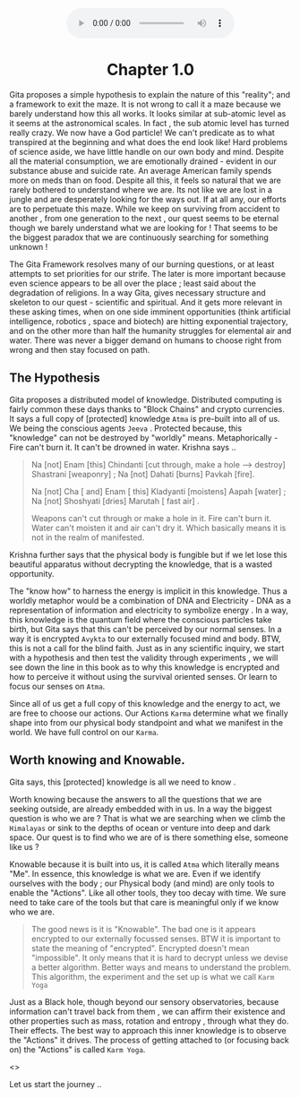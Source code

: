 <center>
<figure>
    <audio
       controls
       src="./1dot0.mp3">
          Your browser does not support the
          <code>audio</code> element.
    </audio>
</figure>
</center>


<center><h1> Chapter 1.0</h1></center> 

Gita proposes a simple hypothesis to explain the nature of this "reality";  and a framework to exit the maze. It is not wrong to call it a maze because we barely understand how this all works. It looks similar at sub-atomic level as it seems at the astronomical scales. In fact , the sub atomic level has turned really crazy. We now have a God particle! We can't predicate as to what transpired at the beginning and what does the end look like!  Hard problems of science aside, we have little handle on our own body and mind. Despite all the material consumption, we are emotionally drained - evident in our substance abuse and suicide rate. An average American family spends more on meds than on food. Despite all this, it feels so natural that we are rarely bothered to understand where we are. Its not like we are lost in a jungle and are desperately looking for the ways out. If at all any, our efforts are to perpetuate this maze. While we keep on surviving from accident to another , from one generation to the next , our quest seems to be eternal though we barely understand what we are looking for ! That seems to be the biggest paradox that we are continuously searching for something unknown !

The Gita Framework resolves many of our burning questions, or at least attempts to set priorities for our strife. The later is more important because even science appears to be all over the place ; least said about the degradation of religions. In a way Gita, gives necessary structure and skeleton to our quest - scientific and spiritual. And it gets more relevant in these asking times, when on one side imminent  opportunities (think artificial intelligence, robotics , space and biotech) are hitting exponential trajectory, and on the other more than half the humanity struggles for elemental air and water. There was never a bigger demand on humans to choose right from wrong and then stay focused on path. 

## The Hypothesis

Gita  proposes a distributed model of knowledge. Distributed computing is fairly common these days thanks to  "Block Chains" and crypto currencies. It says a full copy of  [protected] knowledge `Atma` is pre-built into all of us. We being the conscious agents `Jeeva` . Protected because, this "knowledge" can not be destroyed by "worldly" means. Metaphorically - Fire can't burn it. It can't be drowned in water. Krishna says ..

> Na [not] Enam [this] Chindanti [cut through, make a hole --> destroy] Shastrani [weaponry] ; Na [not] Dahati [burns] Pavkah [fire].
>
> Na [not] Cha [ and] Enam [ this] Kladyanti [moistens] Aapah [water] ; Na [not] Shoshyati [dries] Marutah [ fast air] .
>
>  Weapons can't cut through or make a hole in it. Fire can't burn it. Water can't moisten it and air can't dry it. Which basically means it is not in the realm of manifested. 

Krishna further says that the physical body is fungible but if we let lose this beautiful apparatus without decrypting the knowledge,  that is a wasted opportunity.

The "know how" to harness the energy is implicit in this knowledge. Thus a worldly metaphor would be a combination of DNA and Electricity - DNA as a representation of information and electricity to symbolize energy . In a way, this knowledge is the quantum field where the conscious particles take birth,  but Gita says that this can't be perceived by our normal senses. In a way it is encrypted `Avykta` to our externally focused mind and body. BTW, this is not a call for the blind faith. Just as in any scientific inquiry, we start with a hypothesis and then test the validity through experiments , we will see down the line in this book as to why this knowledge is encrypted and how to perceive it without using the survival oriented senses. Or learn to focus our senses on `Atma`. 

Since all of us get a full copy of this knowledge and the energy to act, we are free to choose our actions. Our Actions `Karma` determine what we finally shape into from our physical body standpoint and what we manifest in the world. We have full control on our `Karma`. 

## Worth knowing and Knowable. 

Gita says, this [protected] knowledge is all we need to know . 

Worth knowing because the answers to all the questions that we are seeking outside, are already embedded with in us. In a way the biggest question is who we are ?  That is what we are searching when we climb the `Himalayas` or sink to the depths of ocean or venture into deep and dark space. Our quest is to find who we are of is there something else, someone like us ?

Knowable because it is  built into us, it is called `Atma` which literally means "Me". In essence, this knowledge is what we are. Even if we identify ourselves with the body ; our Physical body (and mind) are only  tools to enable the "Actions". Like all other tools, they too decay with time. We sure need to take care of the tools but that care is meaningful only if we know who we are. 

> The good news is it is "Knowable". The bad one is it appears encrypted to our externally focussed senses. BTW it is important to state the meaning of "encrypted". Encrypted doesn't mean "impossible". It only means that it is hard to decrypt unless we devise a better algorithm. Better ways and means to understand the problem. This algorithm, the experiment and the set up is what we call `Karm Yoga`

Just as a Black hole, though beyond our sensory observatories, because information can't travel back from them , we can affirm their existence and other properties such as mass, rotation and entropy , through what they do.  Their effects. The best way to approach this inner knowledge is to observe the "Actions" it drives. The process of getting attached to (or focusing back on) the "Actions" is called `Karm Yoga`.

<>

Let us start the journey .. 

